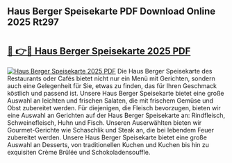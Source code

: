 ## Haus Berger Speisekarte PDF Download Online 2025 Rt297

# <h2><a href="http://gc6car.nevu.top/?p=Haus+Berger+Speisekarte">🔗 👉🔴 Haus Berger Speisekarte 2025 PDF</a></h2>

[![Haus Berger Speisekarte 2025 PDF](https://i.imgur.com/dBaPXMq.png)](http://gc6car.nevu.top/?p=Haus+Berger+Speisekarte)
Die Haus Berger Speisekarte des Restaurants oder Cafés bietet nicht nur ein Menü mit Gerichten, sondern auch eine Gelegenheit für Sie, etwas zu finden, das für Ihren Geschmack köstlich und passend ist. Unsere Haus Berger Speisekarte bietet eine große Auswahl an leichten und frischen Salaten, die mit frischem Gemüse und Obst zubereitet werden. Für diejenigen, die Fleisch bevorzugen, bieten wir eine Auswahl an Gerichten auf der Haus Berger Speisekarte an: Rindfleisch, Schweinefleisch, Huhn und Fisch. Unseren Auserwählten bieten wir Gourmet-Gerichte wie Schaschlik und Steak an, die bei lebendem Feuer zubereitet werden. Unsere Haus Berger Speisekarte bietet eine große Auswahl an Desserts, von traditionellen Kuchen und Kuchen bis hin zu exquisiten Crème Brûlée und Schokoladensouffle.
